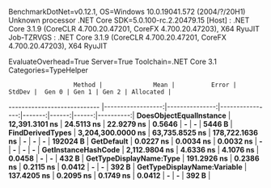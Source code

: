 
BenchmarkDotNet=v0.12.1, OS=Windows 10.0.19041.572 (2004/?/20H1)
Unknown processor
.NET Core SDK=5.0.100-rc.2.20479.15
  [Host]     : .NET Core 3.1.9 (CoreCLR 4.700.20.47201, CoreFX 4.700.20.47203), X64 RyuJIT
  Job-TZRVGS : .NET Core 3.1.9 (CoreCLR 4.700.20.47201, CoreFX 4.700.20.47203), X64 RyuJIT

EvaluateOverhead=True  Server=True  Toolchain=.NET Core 3.1  
Categories=TypeHelper  

                      Method |              Mean |          Error |          StdDev |  Gen 0 | Gen 1 | Gen 2 | Allocated |
---------------------------- |------------------:|---------------:|----------------:|-------:|------:|------:|----------:|
     **DoesObjectEqualInstance** |    **12,391.3101 ns** |     **24.5113 ns** |      **22.9279 ns** | **0.5646** |     **-** |     **-** |    **5446 B** |
            **FindDerivedTypes** | **3,204,300.0000 ns** | **63,735.8525 ns** | **178,722.1636 ns** |      **-** |     **-** |     **-** |  **192024 B** |
                  **GetDefault** |         **0.0227 ns** |      **0.0034 ns** |       **0.0032 ns** |      **-** |     **-** |     **-** |         **-** |
         **GetInstanceHashCode** |     **2,112.9804 ns** |      **4.6336 ns** |       **4.1076 ns** | **0.0458** |     **-** |     **-** |     **432 B** |
     **GetTypeDisplayName:Type** |       **191.2926 ns** |      **0.2386 ns** |       **0.2115 ns** | **0.0412** |     **-** |     **-** |     **392 B** |
 **GetTypeDisplayName:Variable** |       **137.4205 ns** |      **0.2095 ns** |       **0.1749 ns** | **0.0412** |     **-** |     **-** |     **392 B** |
